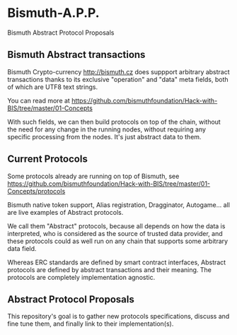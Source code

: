 # Bismuth-A.P.P.
Bismuth Abstract Protocol Proposals

## Bismuth Abstract transactions

Bismuth Crypto-currency http://bismuth.cz does suppport arbitrary abstract transactions thanks to its exclusive "operation" and "data" meta fields, both of which are UTF8 text strings.

You can read more at https://github.com/bismuthfoundation/Hack-with-BIS/tree/master/01-Concepts

With such fields, we can then build protocols on top of the chain, without the need for any change in the running nodes, without requiring any specific processing from the nodes. It's just abstract data to them.

## Current Protocols
Some protocols already are running on top of Bismuth, see https://github.com/bismuthfoundation/Hack-with-BIS/tree/master/01-Concepts/protocols

Bismuth native token support, Alias registration, Dragginator, Autogame... all are live examples of Abstract protocols.

We call them "Abstract" protocols, because all depends on how the data is interpreted, who is considered as the source of trusted data provider, and these protocols could as well run on any chain that supports some arbitrary data field.

Whereas ERC standards are defined by smart contract interfaces, Abstract protocols are defined by abstract transactions and their meaning. The protocols are completely implementation agnostic.

## Abstract Protocol Proposals

This repository's goal is to gather new protocols specifications, discuss and fine tune them, and finally link to their implementation(s).

